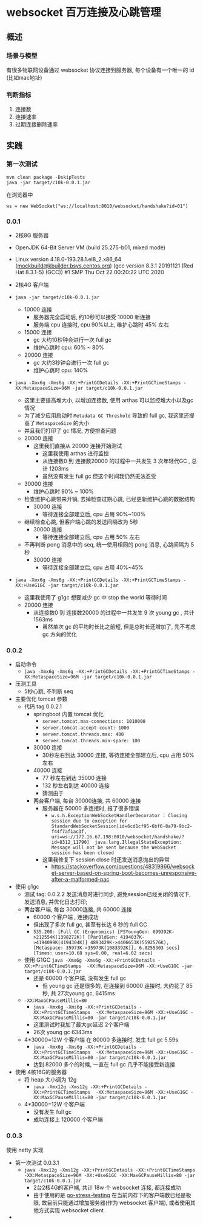# websocket 百万连接及心跳管理

## 概述

### 场景与模型

有很多物联网设备通过 websocket 协议连接到服务器, 每个设备有一个唯一的 id (比如mac地址)

### 判断指标

1. 连接数
2. 连接速率
3. 过期连接删除速率

## 实践

### 第一次测试

```
mvn clean package -DskipTests
java -jar target/c10k-0.0.1.jar
```

在浏览器中

```
ws = new WebSocket("ws://localhost:8010/websocket/handshake?id=01")
```

### 0.0.1

- 2核8G 服务器 
- OpenJDK 64-Bit Server VM (build 25.275-b01, mixed mode)
- Linux version 4.18.0-193.28.1.el8_2.x86_64 (mockbuild@kbuilder.bsys.centos.org) (gcc version 8.3.1 20191121 (Red Hat 8.3.1-5) (GCC)) #1 SMP Thu Oct 22 00:20:22 UTC 2020
- 2核4G 客户端

- `java -jar target/c10k-0.0.1.jar`
    - 10000 连接
        - 服务器完全启动后, 约10秒可以接受 10000 新连接
        - 服务端 cpu 连接时, cpu 90%以上, 维护心跳时 45% 左右
    - 15000 连接
        - gc 大约10秒钟会进行一次 full gc
        - 维护心跳时 cpu: 60% ~ 80%
    - 20000 连接
        - gc 大约3秒钟会进行一次 full gc
        - 维护心跳时 cpu: 140%
- `java -Xmx6g -Xms6g -XX:+PrintGCDetails -XX:+PrintGCTimeStamps -XX:MetaspaceSize=96M -jar target/c10k-0.0.1.jar`
    - 这里主要提高堆大小, 以增加连接数, 使用 arthas 可以监控堆大小以及gc情况
    - 为了减少应用启动时 `Metadata GC Threshold` 导致的 full gc, 我这里还提高了 `MetaspaceSize` 的大小
    - 并且我们打印了 gc 情况, 方便排查问题
    - 20000 连接
        - 这里我们直接从 20000 连接开始测试
            - 这里我使用 arthas 进行监控
            - 从连接数0 到 连接数20000 的过程中一共发生 3 次年轻代GC , 总计 1203ms
            - 虽然没有发生 full gc 但这个时间我仍然无法忍受
    - 30000 连接
        - 维护心跳时 90% ~ 100%
    - 检查维护心跳带来开销, 去掉检查过期心跳, 已经更新维护心跳的数据结构
        - 30000 连接
            - 等待连接全部建立后, cpu 占用 90%~100%
    - 继续检查心跳, 但客户端心跳的发送间隔改为 5秒
        - 30000 连接
            - 等待连接全部建立后, cpu 占用 50% 左右
    - 不再判断 pong 消息中的 seq, 统一使用相同的 pong 消息, 心跳间隔为 5 秒
        -  30000 连接
            - 等待连接全部建立后, cpu 占用 40%~45% 
- `java -Xmx6g -Xms6g -XX:+PrintGCDetails -XX:+PrintGCTimeStamps -XX:+UseG1GC -jar target/c10k-0.0.1.jar`
    - 这里我使用了 g1gc 想要减少 gc 中 stop the world 等待时间
    - 20000 连接
        - 从连接数0 到 连接数20000 的过程中一共发生 9 次 young gc , 共计 1563ms
            - 虽然单次 gc 的平均时长比之前短, 但是总时长还增加了, 先不考虑 gc 方向的优化

### 0.0.2

- 启动命令
    - `java -Xmx6g -Xms6g -XX:+PrintGCDetails -XX:+PrintGCTimeStamps -XX:MetaspaceSize=96M -jar target/c10k-0.0.1.jar`
- 压测工具
    - 5秒心跳, 不判断 seq
- 主要优化 tomcat 参数
    - 代码 tag 0.0.2.1
        - springboot 内置 tomcat 优化
            - `server.tomcat.max-connections: 1010000`
            - `server.tomcat.accept-count: 1000`
            - `server.tomcat.threads.max: 400`
            - `server.tomcat.threads.min-spare: 100`
        - 30000 连接
            - 30秒左右到达 30000 连接, 等待连接全部建立后, cpu 占用 50% 左右
        - 40000 连接
            - 77 秒左右到达 35000 连接 
            - 132 秒左右到达 40000 连接
            - 猜测由于
        - 两台客户端, 每台 30000连接, 共 60000 连接
            - 服务器在 50000 多连接时, 报了很多错误
               - `w.s.h.ExceptionWebSocketHandlerDecorator : Closing session due to exception for StandardWebSocketSession[id=6cd1cf95-6bf6-8a79-9bc2-f44f7af1ac3f, uri=ws://172.16.67.198:8010/websocket/handshake/?id=8312_11790]  java.lang.IllegalStateException: Message will not be sent because the WebSocket session has been closed`
            - 这里我修复下 session close 时还发送消息抛出的异常
                - https://stackoverflow.com/questions/48319866/websocket-server-based-on-spring-boot-becomes-unresponsive-after-a-malformed-pac
- 使用 g1gc
    - 测试 tag: 0.0.2.2 发送消息时进行同步, 避免session已经关闭的情况下, 发送消息, 并优化日志打印;
    - 两台客户端, 每台 30000连接, 共 60000 连接
        - 60000 个客户端 , 连接成功
        - 但出现了多次 full gc, 甚至有长达 6 秒的 full GC
        - `535.208: [Full GC (Ergonomics) [PSYoungGen: 699392K->212554K(1398272K)] [ParOldGen: 4194037K->4194099K(4194304K)] 4893429K->4406653K(5592576K), [Metaspace: 35973K->35973K(1083392K)], 6.0255303 secs] [Times: user=10.68 sys=0.00, real=6.02 secs]`
    - 使用 G1GC `java -Xmx6g -Xms6g -XX:+PrintGCDetails -XX:+PrintGCTimeStamps  -XX:MetaspaceSize=96M -XX:+UseG1GC -jar target/c10k-0.0.1.jar`   
        - 还是 60000 个客户端, 没有发生 full gc
            - 但 young gc 还是很多的, 在连接到 60000 连接时, 大约花了 85 秒, 共 27次young gc, 6415ms
    - `-XX:MaxGCPauseMillis=80`
        - `java -Xmx6g -Xms6g -XX:+PrintGCDetails -XX:+PrintGCTimeStamps  -XX:MetaspaceSize=96M -XX:+UseG1GC -XX:MaxGCPauseMillis=80 -jar target/c10k-0.0.1.jar`
        - 这里测试时我加了最大gc延迟 2个客户端
        - 26次 young gc 6343ms
    - 4*30000=12W 个客户端 在 80000 多连接时, 发生 full gc 5.59s
        - `java -Xmx6g -Xms6g -XX:+PrintGCDetails -XX:+PrintGCTimeStamps  -XX:MetaspaceSize=96M -XX:+UseG1GC -XX:MaxGCPauseMillis=80 -jar target/c10k-0.0.1.jar`
        - 达到 82000 多个的时候, 一直在 full gc 几乎不能接受新连接
- 使用 4核16G的服务器
    - 将 heap 大小调为 12g
        -  `java -Xmx12g -Xms12g -XX:+PrintGCDetails -XX:+PrintGCTimeStamps  -XX:MetaspaceSize=96M -XX:+UseG1GC -XX:MaxGCPauseMillis=80 -jar target/c10k-0.0.1.jar`
    - 4*30000=12W 个客户端
        - 没有发生 full gc
        - 成功连接上 120000 个客户端

### 0.0.3

使用 netty 实现

- 第一次测试 0.0.3.1
    - `java -Xmx12g -Xms12g -XX:+PrintGCDetails -XX:+PrintGCTimeStamps  -XX:MetaspaceSize=96M -XX:+UseG1GC -XX:MaxGCPauseMillis=80 -jar target/c10k-0.0.1.jar`
        - 2台2核4G的客户端, 共计 18w 个 websocket 连接, 都连接成功
        - 由于使用的是 [go-stress-testing](https://github.com/link1st/go-stress-testing) 在当前内存下的客户端数已经是极限, 故目前只能通过增加服务器(作为 websocket 客户端), 或者使用其他方式实现 websocket client
-  
